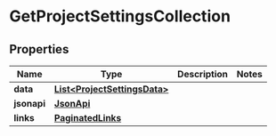 

# GetProjectSettingsCollection


## Properties

| Name | Type | Description | Notes |
|------------ | ------------- | ------------- | -------------|
|**data** | [**List&lt;ProjectSettingsData&gt;**](ProjectSettingsData.md) |  |  |
|**jsonapi** | [**JsonApi**](JsonApi.md) |  |  |
|**links** | [**PaginatedLinks**](PaginatedLinks.md) |  |  |



